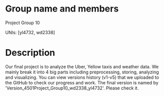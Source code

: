 # Group name and members

Project Group 10

UNIs: [yl4732, wd2338]

# Description

Our final project is to analyze the Uber, Yellow taxis and weather data. We mainly break it into 4 big parts including preprocessing, storing, analyzing and visualizing. You can view versions history (v1-v5) that we uploaded to the GitHub to check our progress and work. 
The final version is named by 'Version_4501Project_Group10_wd2338_yl4732'. Please check it.
